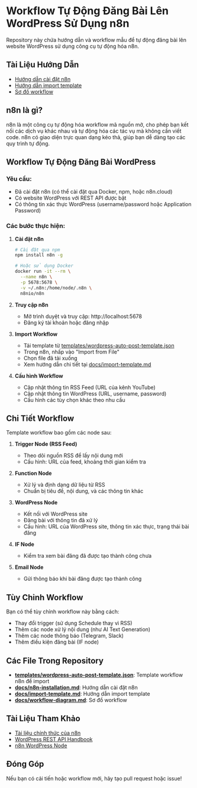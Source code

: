 # Workflow Tự Động Đăng Bài Lên WordPress Sử Dụng n8n

Repository này chứa hướng dẫn và workflow mẫu để tự động đăng bài lên website WordPress sử dụng công cụ tự động hóa n8n.

## Tài Liệu Hướng Dẫn

- [Hướng dẫn cài đặt n8n](docs/n8n-installation.md)
- [Hướng dẫn import template](docs/import-template.md)
- [Sơ đồ workflow](docs/workflow-diagram.md)

## n8n là gì?

n8n là một công cụ tự động hóa workflow mã nguồn mở, cho phép bạn kết nối các dịch vụ khác nhau và tự động hóa các tác vụ mà không cần viết code. n8n có giao diện trực quan dạng kéo thả, giúp bạn dễ dàng tạo các quy trình tự động.

## Workflow Tự Động Đăng Bài WordPress

### Yêu cầu:
- Đã cài đặt n8n (có thể cài đặt qua Docker, npm, hoặc n8n.cloud)
- Có website WordPress với REST API được bật
- Có thông tin xác thực WordPress (username/password hoặc Application Password)

### Các bước thực hiện:

1. **Cài đặt n8n**
   ```bash
   # Cài đặt qua npm
   npm install n8n -g
   
   # Hoặc sử dụng Docker
   docker run -it --rm \
     --name n8n \
     -p 5678:5678 \
     -v ~/.n8n:/home/node/.n8n \
     n8nio/n8n
   ```

2. **Truy cập n8n**
   - Mở trình duyệt và truy cập: http://localhost:5678
   - Đăng ký tài khoản hoặc đăng nhập

3. **Import Workflow**
   - Tải template từ [templates/wordpress-auto-post-template.json](templates/wordpress-auto-post-template.json)
   - Trong n8n, nhấp vào "Import from File"
   - Chọn file đã tải xuống
   - Xem hướng dẫn chi tiết tại [docs/import-template.md](docs/import-template.md)

4. **Cấu hình Workflow**
   - Cập nhật thông tin RSS Feed (URL của kênh YouTube)
   - Cập nhật thông tin WordPress (URL, username, password)
   - Cấu hình các tùy chọn khác theo nhu cầu

## Chi Tiết Workflow

Template workflow bao gồm các node sau:

1. **Trigger Node (RSS Feed)**
   - Theo dõi nguồn RSS để lấy nội dung mới
   - Cấu hình: URL của feed, khoảng thời gian kiểm tra

2. **Function Node**
   - Xử lý và định dạng dữ liệu từ RSS
   - Chuẩn bị tiêu đề, nội dung, và các thông tin khác

3. **WordPress Node**
   - Kết nối với WordPress site
   - Đăng bài với thông tin đã xử lý
   - Cấu hình: URL của WordPress site, thông tin xác thực, trạng thái bài đăng

4. **IF Node**
   - Kiểm tra xem bài đăng đã được tạo thành công chưa

5. **Email Node**
   - Gửi thông báo khi bài đăng được tạo thành công

## Tùy Chỉnh Workflow

Bạn có thể tùy chỉnh workflow này bằng cách:
- Thay đổi trigger (sử dụng Schedule thay vì RSS)
- Thêm các node xử lý nội dung (như AI Text Generation)
- Thêm các node thông báo (Telegram, Slack)
- Thêm điều kiện đăng bài (IF node)

## Các File Trong Repository

- **[templates/wordpress-auto-post-template.json](templates/wordpress-auto-post-template.json)**: Template workflow n8n để import
- **[docs/n8n-installation.md](docs/n8n-installation.md)**: Hướng dẫn cài đặt n8n
- **[docs/import-template.md](docs/import-template.md)**: Hướng dẫn import template
- **[docs/workflow-diagram.md](docs/workflow-diagram.md)**: Sơ đồ workflow

## Tài Liệu Tham Khảo

- [Tài liệu chính thức của n8n](https://docs.n8n.io/)
- [WordPress REST API Handbook](https://developer.wordpress.org/rest-api/)
- [n8n WordPress Node](https://docs.n8n.io/integrations/builtin/app-nodes/n8n-nodes-base.wordpress/)

## Đóng Góp

Nếu bạn có cải tiến hoặc workflow mới, hãy tạo pull request hoặc issue!